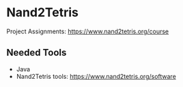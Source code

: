 # Nand2Tetris
Project Assignments: https://www.nand2tetris.org/course
## Needed Tools
- Java
- Nand2Tetris tools: https://www.nand2tetris.org/software